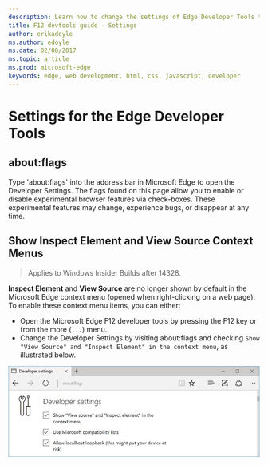 ```yaml
---
description: Learn how to change the settings of Edge Developer Tools to fit your scenario.
title: F12 devtools guide - Settings
author: erikadoyle
ms.author: edoyle
ms.date: 02/08/2017
ms.topic: article
ms.prod: microsoft-edge
keywords: edge, web development, html, css, javascript, developer
---
```


# Settings for the Edge Developer Tools

## about:flags

Type 'about:flags' into the address bar in Microsoft Edge to open the Developer Settings. The flags found on this page allow you to enable or disable experimental browser features via check-boxes. These experimental features may change, experience bugs, or disappear at any time.

## Show **Inspect Element** and **View Source** Context Menus
> Applies to Windows Insider Builds after 14328.

**Inspect Element** and **View Source** are no longer shown by default in the Microsoft Edge context menu (opened when right-clicking on a web page). To enable these context menu items, you can either:

- Open the Microsoft Edge F12 developer tools by pressing the F12 key or from the more (`...`) menu.
- Change the Developer Settings by visiting about:flags and checking `Show "View Source" and "Inspect Element" in the context menu`, as illustrated below.

![Edge developer tool settings in about:flags](./media/Edge_Settings_F12AboutFlags.png)

